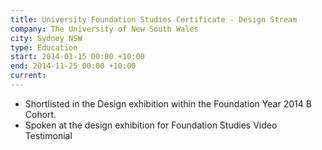 ```yaml
---
title: University Foundation Studies Certificate - Design Stream
company: The University of New South Wales
city: Sydney NSW
type: Education
start: 2014-01-15 00:00 +10:00
end: 2014-11-25 00:00 +10:00
current:
---
```

- Shortlisted in the Design exhibition within the Foundation Year 2014 B Cohort.
- Spoken at the design exhibition for Foundation Studies Video Testimonial